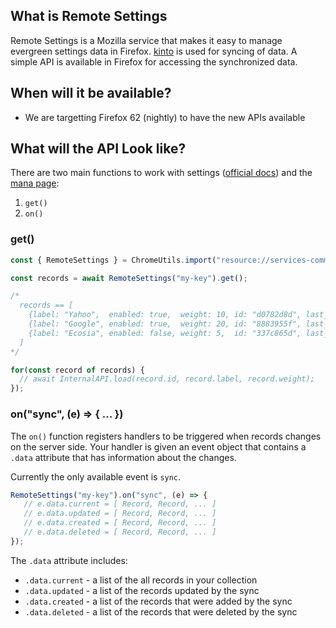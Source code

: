 ## What is Remote Settings

Remote Settings is a Mozilla service that makes it easy to manage evergreen
settings data in Firefox. [kinto](https://github.com/Kinto/kinto) is used
for syncing of data.  A simple API is available in Firefox for accessing
the synchronized data.

## When will it be available?

* We are targetting Firefox 62 (nightly) to have the new APIs available

## What will the API Look like?

There are two main functions to work with settings ([official docs](https://firefox-source-docs.mozilla.org/services/common/services/RemoteSettings.html)) and the [mana page](https://mana.mozilla.org/wiki/pages/viewpage.action?pageId=66655528):

1. `get()`
2. `on()`

### get()

```js
const { RemoteSettings } = ChromeUtils.import("resource://services-common/remote-settings.js", {});

const records = await RemoteSettings("my-key").get();

/*
  records == [
    {label: "Yahoo",  enabled: true,  weight: 10, id: "d0782d8d", last_modified: 1522764475905},
    {label: "Google", enabled: true,  weight: 20, id: "8883955f", last_modified: 1521539068414},
    {label: "Ecosia", enabled: false, weight: 5,  id: "337c865d", last_modified: 1520527480321},
  ]
*/

for(const record of records) {
  // await InternalAPI.load(record.id, record.label, record.weight);
});
```

### on("sync", (e) => { ... })

The `on()` function registers handlers to be triggered when records changes on the server side.
Your handler is given an event object that contains a `.data` attribute that has information
about the changes.

Currently the only available event is `sync`.

```js
RemoteSettings("my-key").on("sync", (e) => {
   // e.data.current = [ Record, Record, ... ]
   // e.data.updated = [ Record, Record, ... ]
   // e.data.created = [ Record, Record, ... ]
   // e.data.deleted = [ Record, Record, ... ]
});
```

The `.data` attribute includes:

* `.data.current` - a list of the all records in your collection
* `.data.updated` - a list of the records updated by the sync
* `.data.created` - a list of the records that were added by the sync
* `.data.deleted` - a list of the records that were deleted by the sync
